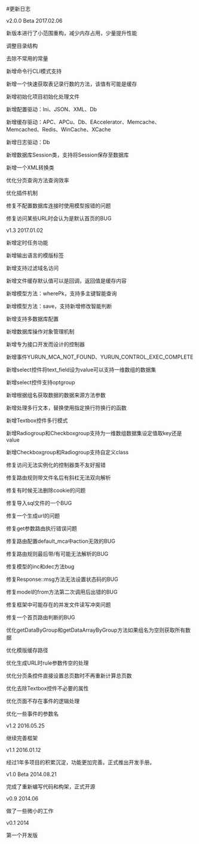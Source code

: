 #更新日志

v2.0.0 Beta 2017.02.06


新版本进行了小范围重构，减少内存占用，少量提升性能

调整目录结构

去除不常用的常量

新增命令行CLI模式支持

新增一个快速获取表记录行数的方法，该值有可能是缓存

新增初始化项目初始化处理文件

新增配置驱动：Ini、JSON、XML、Db

新增缓存驱动：APC、APCu、Db、EAccelerator、Memcache、Memcached、Redis、WinCache、XCache

新增日志驱动：Db

新增数据库Session类，支持将Session保存至数据库

新增一个XML转换类


优化分页查询方法查询效率

优化插件机制


修复不配置数据库连接时使用模型报错的问题

修复访问某些URL时会认为是默认首页的BUG


v1.3 2017.01.02


新增定时任务功能

新增输出语言的模版标签

新增支持过滤域名访问

新增文件缓存默认值可以是回调，返回值是缓存内容

新增模型方法：wherePk，支持多主键智能查询

新增模型方法：save，支持新增修改智能判断

新增支持多数据库配置

新增数据库操作对象管理机制

新增专为接口开发而设计的控制器

新增事件YURUN_MCA_NOT_FOUND、YURUN_CONTROL_EXEC_COMPLETE

新增select控件将text_field设为value可以支持一维数组的数据集

新增select控件支持optgroup

新增根据组名获取数据的数据来源方法参数

新增处理多行文本，替换使用指定换行符换行的函数

新增Textbox控件多行模式

新增Radiogroup和Checkboxgroup支持为一维数组数据集设定值取key还是value

新增Checkboxgroup和Radiogroup支持自定义class


修复访问无法实例化的控制器类不友好报错

修复路由规则带文件名后有斜杠无法双向解析

修复有时候无法删除cookie的问题

修复导入sql文件的一个BUG

修复一个生成url的问题

修复get参数路由执行错误问题

修复路由配置default_mca中action无效的BUG

修复路由规则最后带/有可能无法解析的BUG

修复模型的inc和dec方法bug

修复Response::msg方法无法设置状态码的BUG

修复model的from方法第二次调用后出错的BUG

修复框架中可能存在的并发文件读写冲突问题

修复一个首页路由判断的BUG


优化getDataByGroup和getDataArrayByGroup方法如果组名为空则获取所有数据

优化模版缓存路径

优化生成URL时rule参数传空的处理

优化分页条控件直接设置总页数时不再重新计算总页数

优化去除Textbox控件不必要的属性

优化页面不存在事件的逻辑处理

优化一些事件的参数名


v1.2 2016.05.25


继续完善框架


v1.1 2016.01.12


经过1年多项目的积累沉淀，功能更加完善。正式推出开发手册。


v1.0 Beta 2014.08.21


完成了重新编写代码和构架，正式开源


v0.9 2014.06


做了一些微小的工作


v0.1 2014


第一个开发版